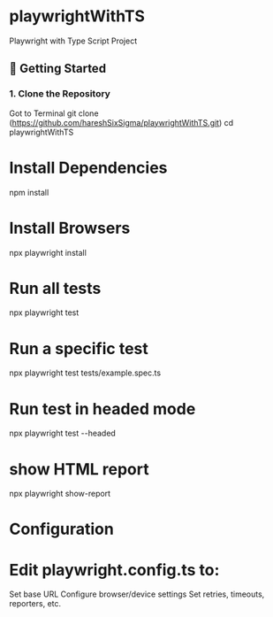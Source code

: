 # playwrightWithTS
Playwright with Type Script Project

## 🚀 Getting Started

### 1. Clone the Repository

Got to Terminal
git clone (https://github.com/hareshSixSigma/playwrightWithTS.git)
cd playwrightWithTS

# Install Dependencies
npm install

# Install Browsers
npx playwright install

# Run all tests
npx playwright test

# Run a specific test
npx playwright test tests/example.spec.ts

# Run test in headed mode
npx playwright test --headed

# show HTML report
npx playwright show-report

# Configuration
# Edit playwright.config.ts to:

Set base URL
Configure browser/device settings
Set retries, timeouts, reporters, etc.

